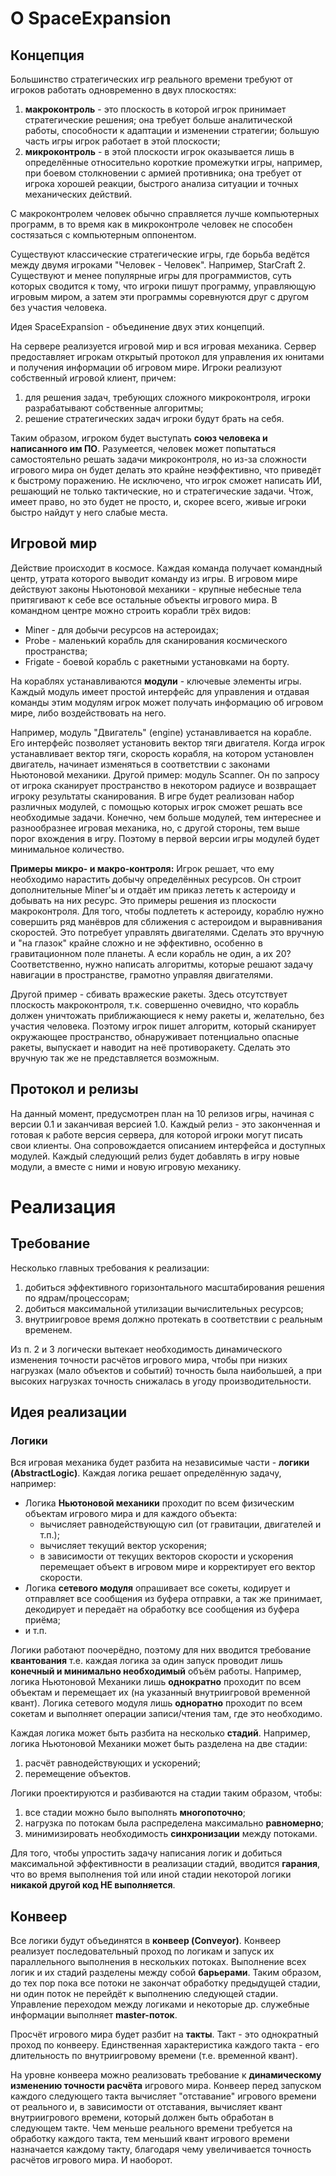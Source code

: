 
# О SpaceExpansion
## Концепция
Большинство стратегических игр реального времени требуют от игроков работать одновременно в двух плоскостях:
  1. **макроконтроль** - это плоскость в которой игрок принимает стратегические решения; она требует больше аналитической работы, способности к адаптации и изменении стратегии; большую часть игры игрок работает в этой плоскости;
  2. **микроконтроль** - в этой плоскости игрок оказывается лишь в определённые относительно короткие промежутки игры, например, при боевом столкновении с армией противника; она требует от игрока хорошей реакции, быстрого анализа ситуации и точных механических действий.

С макроконтролем человек обычно справляется лучше компьютерных программ, в то время как в микроконтроле человек не способен состязаться с компьютерным оппонентом.

Существуют классические стратегические игры, где борьба ведётся между двумя игроками "Человек - Человек". Например, StarCraft 2.
Существуют и менее популярные игры для программистов, суть которых сводится к тому, что игроки пишут программу, управляющую игровым миром, а затем эти программы соревнуются друг с другом без участия человека.

Идея SpaceExpansion - объединение двух этих концепций.

На сервере реализуется игровой мир и вся игровая механика. Сервер предоставляет игрокам открытый протокол для управления их юнитами и получения информации об игровом мире. Игроки реализуют собственный игровой клиент, причем:
1. для решения задач, требующих сложного микроконтроля, игроки разрабатывают собственные алгоритмы;
2. решение стратегических задач игроки будут брать на себя.

Таким образом, игроком будет выступать **союз человека и написанного им ПО**.
Разумеется, человек может попытаться самостоятельно решать задачи микроконтроля, но из-за сложности игрового мира он будет делать это крайне неэффективно, что приведёт к быстрому поражению.
Не исключено, что игрок сможет написать ИИ, решающий не только тактические, но и стратегические задачи. Чтож, имеет право, но это будет не просто, и, скорее всего, живые игроки быстро найдут у него слабые места.

## Игровой мир
Действие происходит в космосе. Каждая команда получает командный центр, утрата которого выводит команду из игры.
В игровом мире действуют законы Ньютоновой механики - крупные небесные тела притягивают к себе все остальные объекты игрового мира.
В командном центре можно строить корабли трёх видов:
  * Miner - для добычи ресурсов на астероидах;
  * Probe - маленький корабль для сканирования космического пространства;
  * Frigate - боевой корабль с ракетными установками на борту.

На кораблях устанавливаются **модули** - ключевые элементы игры. Каждый модуль имеет простой интерфейс для управления и отдавая команды этим модулям игрок может получать информацию об игровом мире, либо воздействовать на него.

Например, модуль "Двигатель" (engine) устанавливается на корабле. Его интерфейс позволяет установить вектор тяги двигателя. Когда игрок устанавливает вектор тяги, скорость корабля, на котором установлен двигатель, начинает изменяться в соответствии с законами Ньютоновой механики.
Другой пример: модуль Scanner. Он по запросу от игрока сканирует пространство в некотором радиусе и возвращает игроку результаты сканирования.
В игре будет реализован набор различных модулей, с помощью которых игрок сможет решать все необходимые задачи. Конечно, чем больше модулей, тем интереснее и разнообразнее игровая механика, но, с другой стороны, тем выше порог вхождения в игру. Поэтому в первой версии игры модулей будет минимальное количество.

**Примеры микро- и макро-контроля:**
Игрок решает, что ему необходимо нарастить добычу определённых ресурсов. Он строит дополнительные Miner'ы и отдаёт им приказ лететь к астероиду и добывать на них ресурс. Это примеры решения из плоскости макроконтроля.
Для того, чтобы подлететь к астероиду, кораблю нужно совершить ряд манёвров для сближения с астероидом и выравнивания скоростей. Это потребует управлять двигателями. Сделать это вручную и "на глазок" крайне сложно и не эффективно, особенно в гравитационном поле планеты. А если корабль не один, а их 20? Соответственно, нужно написать алгоритмы, которые решают задачу навигации в пространстве, грамотно управляя двигателями.

Другой пример - сбивать вражеские ракеты. Здесь отсутствует плоскость макроконтроля, т.к. совершенно очевидно, что корабль должен уничтожать приближающиеся к нему ракеты и, желательно, без участия человека. Поэтому игрок пишет алгоритм, который сканирует окружающее пространство, обнаруживает потенциально опасные ракеты, выпускает и наводит на неё противоракету. Сделать это вручную так же не представляется возможным.

## Протокол и релизы
На данный момент, предусмотрен план на 10 релизов игры, начиная с версии 0.1 и заканчивая версией 1.0. Каждый релиз - это законченная и готовая к работе версия сервера, для которой игроки могут писать свои клиенты. Она сопровождается описанием интерфейса и доступных модулей. Каждый следующий релиз будет добавлять в игру новые модули, а вместе с ними и новую игровую механику.


# Реализация
## Требование
Несколько главных требования к реализации:
  1. добиться эффективного горизонтального масштабирования решения по ядрам/процессорам;
  2.  добиться максимальной утилизации вычислительных ресурсов;
  3.  внутриигровое время должно протекать в соответствии с реальным временем.

Из п. 2 и 3 логически вытекает необходимость динамического изменения точности расчётов игрового мира, чтобы при низких нагрузках (мало объектов и событий) точность была наибольшей, а при высоких нагрузках точность снижалась в угоду производительности.

## Идея реализации
### Логики
Вся игровая механика будет разбита на независимые части - **логики (AbstractLogic)**. Каждая логика решает определённую задачу, например:
  * Логика **Ньютоновой механики** проходит по всем физическим объектам игрового мира и для каждого объекта:
    * вычисляет равнодействующую сил (от гравитации, двигателей и т.п.);
    * вычисляет текущий вектор ускорения;
    * в зависимости от текущих векторов скорости и ускорения перемещает объект в игровом мире и корректирует его вектор скорости.
  * Логика **сетевого модуля** опрашивает все сокеты, кодирует и отправляет все сообщения из буфера отправки, а так же принимает, декодирует и передаёт на обработку все сообщения из буфера приёма;
  * и т.п.

Логики работают поочерёдно, поэтому для них вводится требование **квантования** т.е. каждая логика за один запуск проводит лишь **конечный и минимально необходимый** объём работы. Например, логика Ньютоновой Механики лишь **однократно** проходит по всем объектам и перемещает их (на указанный внутриигровой временной квант). Логика сетевого модуля лишь **одноратно** проходит по всем сокетам и выполняет операции записи/чтения там, где это необходимо.

Каждая логика может быть разбита на несколько **стадий**. Например, логика Ньютоновой Механики может быть разделена на две стадии:
  1. расчёт равнодействующих и ускорений;
  2. перемещение объектов.

Логики проектируются и разбиваются на стадии таким образом, чтобы:
  1. все стадии можно было выполнять **многопоточно**;
  2. нагрузка по потокам была распределена максимально **равномерно**;
  3. минимизировать необходимость **синхронизации** между потоками.

Для того, чтобы упростить задачу написания логик и добиться максимальной эффективности в реализации стадий, вводится **гарания**, что во время выполнения той или иной стадии некоторой логики **никакой другой код НЕ выполняется**.

## Конвеер

Все логики будут объединятся в **конвеер (Conveyor)**. Конвеер реализует последовательный проход по логикам и запуск их параллельного выполнения в нескольких потоках. Выполнение всех логик и их стадий разделены между собой **барьерами**. Таким образом, до тех пор пока все потоки не закончат обработку предыдущей стадии, ни один поток не перейдёт к выполнению следующей стадии. Управление переходом между логиками и некоторые др. служебные информации выполняет **master-поток**.

Просчёт игрового мира будет разбит на **такты**. Такт - это однократный проход по конвееру. Единственная характеристика каждого такта - его длительность по внутриигровому времени (т.е. временной квант).

На уровне конвеера можно реализовать требование к **динамическому изменению точности расчёта** игрового мира. Конвеер перед запуском каждого следующего такта вычисляет "отставание" игрового времени от реального и, в зависимости от отставания, вычисляет квант внутриигрового времени, который должен быть обработан в следующем такте. Чем меньше реального времени требуется на обработку каждого такта, тем меньший квант игрового времени назначается каждому такту, благодаря чему увеличивается точность расчётов игрового мира. И наоборот.
